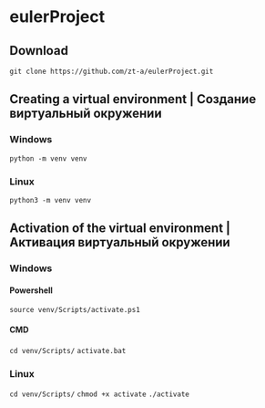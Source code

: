 # eulerProject

## Download
`git clone https://github.com/zt-a/eulerProject.git`


## Creating a virtual environment | Создание виртуальный окружении

### Windows
`python -m venv venv`
### Linux
`python3 -m venv venv`


## Activation of the virtual environment | Активация виртуальный окружении

### Windows
#### Powershell
`source venv/Scripts/activate.ps1`
#### CMD
`cd venv/Scripts/`
`activate.bat`

### Linux
`cd venv/Scripts/`
`chmod +x activate`
`./activate`

